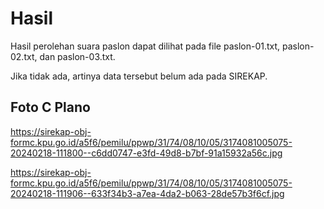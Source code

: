# Hasil

Hasil perolehan suara paslon dapat dilihat pada file paslon-01.txt, paslon-02.txt, dan paslon-03.txt.

Jika tidak ada, artinya data tersebut belum ada pada SIREKAP.

## Foto C Plano

https://sirekap-obj-formc.kpu.go.id/a5f6/pemilu/ppwp/31/74/08/10/05/3174081005075-20240218-111800--c6dd0747-e3fd-49d8-b7bf-91a15932a56c.jpg

https://sirekap-obj-formc.kpu.go.id/a5f6/pemilu/ppwp/31/74/08/10/05/3174081005075-20240218-111906--633f34b3-a7ea-4da2-b063-28de57b3f6cf.jpg
